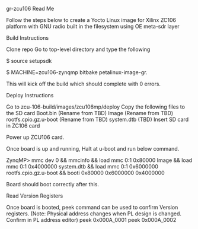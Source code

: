 gr-zcu106 Read Me

Follow the steps below to create a Yocto Linux image for Xilinx ZC106 platform with GNU radio built in the filesystem using OE meta-sdr layer

Build Instructions

Clone repo
Go to top-level directory and type the following

$ source setupsdk

$ MACHINE=zcu106-zynqmp bitbake petalinux-image-gr. 

This will kick off the build which should complete with 0 errors.

Deploy Instructions

Go to zcu-106-build/images/zcu106mp/deploy
Copy the following files to the SD card
Boot.bin (Rename from TBD)
Image (Rename from TBD)
rootfs.cpio.gz.u-boot (Rename from TBD)
system.dtb (TBD)
Insert SD card in ZC106 card

Power up ZCU106 card.

Once board is up and running, Halt at u-boot and run below command.

ZynqMP> mmc dev 0 && mmcinfo && load mmc 0:1 0x80000 Image && load mmc 0:1 0x4000000 system.dtb && load mmc 0:1 0x6000000 rootfs.cpio.gz.u-boot && booti 0x80000 0x6000000 0x4000000

Board should boot correctly after this.

Read Version Registers

Once board is booted, peek command can be used to confirm Version registers.
(Note: Physical address changes when PL design is changed. Confirm in PL address editor)
peek 0x000A_0001
peek 0x000A_0002
